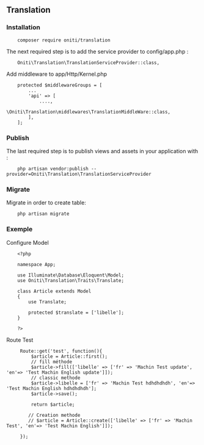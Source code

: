 
## Translation ##
 
### Installation ###
 
```
    composer require oniti/translation
```

The next required step is to add the service provider to config/app.php :
```
    Oniti\Translation\TranslationServiceProvider::class,
```

Add middleware to app/Http/Kernel.php
```
    protected $middlewareGroups = [
        ...
        'api' => [
            ....,
            \Oniti\Translation\middlewares\TranslationMiddleWare::class,
        ],
    ];
```
### Publish ###
 
The last required step is to publish views and assets in your application with :
```
    php artisan vendor:publish --provider=Oniti\Translation\TranslationServiceProvider
```

### Migrate ###
 
Migrate in order to create table:
```
    php artisan migrate
```

### Exemple ###

Configure Model

```
    <?php

    namespace App;

    use Illuminate\Database\Eloquent\Model;
    use Oniti\Translation\Traits\Translate;

    class Article extends Model
    {
        use Translate;

        protected $translate = ['libelle'];
    }

    ?>
```

Route Test 

```
     Route::get('test', function(){
         $article = Article::first();
         // fill méthode
         $article->fill(['libelle' => ['fr' => 'Machin Test update', 'en'=> 'Test Machin English update']]);
         // classic methode
         $article->libelle = ['fr' => 'Machin Test hdhdhdhdh', 'en'=> 'Test Machin English hdhdhdhdh'];
         $article->save();

         return $article;

        // Creation methode
        // $article = Article::create(['libelle' => ['fr' => 'Machin Test', 'en'=> 'Test Machin English']]);
         
     });
```
